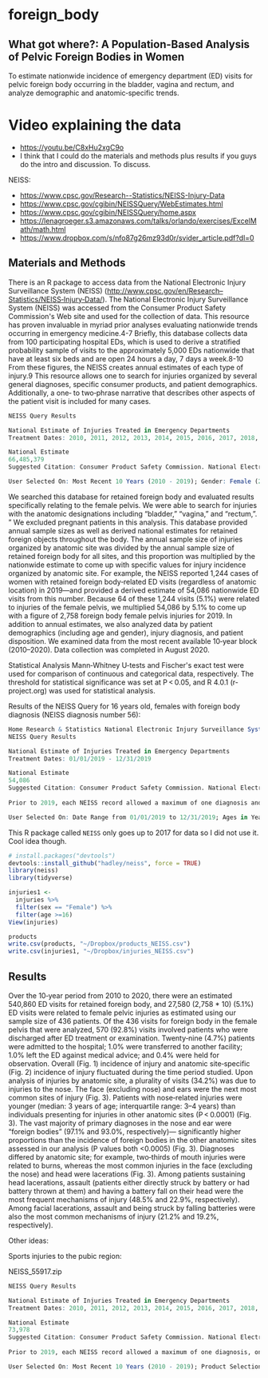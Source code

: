 # foreign_body
## What got where?:  A Population-Based Analysis of Pelvic Foreign Bodies in Women
To estimate nationwide incidence of emergency department (ED) visits for pelvic foreign body occurring in the bladder, vagina and rectum, and analyze demographic and anatomic‐specific trends.

# Video explaining the data
* https://youtu.be/C8xHu2xgC9o
* I think that I could do the materials and methods plus results if you guys do the intro and discussion.  To discuss.  


NEISS:
* https://www.cpsc.gov/Research--Statistics/NEISS-Injury-Data
* https://www.cpsc.gov/cgibin/NEISSQuery/WebEstimates.html
* https://www.cpsc.gov/cgibin/NEISSQuery/home.aspx
* https://lenagroeger.s3.amazonaws.com/talks/orlando/exercises/ExcelMath/math.html
* https://www.dropbox.com/s/nfo87g26mz93d0r/svider_article.pdf?dl=0

## Materials and Methods
There is an R package to access data from the National Electronic Injury Surveillance System (NEISS) (http://www.cpsc.gov/en/Research–Statistics/NEISS‐Injury‐Data/).  The National Electronic Injury Surveillance System (NEISS) was accessed from the Consumer Product Safety Commission's Web site and used for the collection of data. This resource has proven invaluable in myriad prior analyses evaluating nationwide trends occurring in emergency medicine.4-7 Briefly, this database collects data from 100 participating hospital EDs, which is used to derive a stratified probability sample of visits to the approximately 5,000 EDs nationwide that have at least six beds and are open 24 hours a day, 7 days a week.8-10 From these figures, the NEISS creates annual estimates of each type of injury.9 This resource allows one to search for injuries organized by several general diagnoses, specific consumer products, and patient demographics. Additionally, a one‐ to two‐phrase narrative that describes other aspects of the patient visit is included for many cases.

```r
NEISS Query Results

National Estimate of Injuries Treated in Emergency Departments
Treatment Dates: 2010, 2011, 2012, 2013, 2014, 2015, 2016, 2017, 2018, 2019

National Estimate
66,485,379
Suggested Citation: Consumer Product Safety Commission. National Electronic Injury Surveillance System 2000-2019 on NEISS Online Database, released April, 2020. Generated at https://www.cpsc.gov/cgibin/NEISSQuery/home.aspx. on: August 16, 2020 at 0:00:46

User Selected On: Most Recent 10 Years (2010 - 2019); Gender: Female (2);
```

We searched this database for retained foreign body and evaluated results specifically relating to the female pelvis. We were able to search for injuries with the anatomic designations including “bladder,” “vagina,” and “rectum,”. ” We excluded pregnant patients in this analysis. This database provided annual sample sizes as well as derived national estimates for retained foreign objects throughout the body. The annual sample size of injuries organized by anatomic site was divided by the annual sample size of retained foreign body for all sites, and this proportion was multiplied by the nationwide estimate to come up with specific values for injury incidence organized by anatomic site. For example, the NEISS reported 1,244 cases of women with retained foreign body‐related ED visits (regardless of anatomic location) in 2019—and provided a derived estimate of 54,086 nationwide ED visits from this number. Because 64 of these 1,244 visits (5.1%) were related to injuries of the female pelvis, we multiplied 54,086 by 5.1% to come up with a figure of 2,758 foreign body female pelvis injuries for 2019. In addition to annual estimates, we also analyzed data by patient demographics (including age and gender), injury diagnosis, and patient disposition. We examined data from the most recent available 10‐year block (2010–2020). Data collection was completed in August 2020.

Statistical Analysis
Mann‐Whitney U‐tests and Fischer's exact test were used for comparison of continuous and categorical data, respectively. The threshold for statistical significance was set at P < 0.05, and R 4.0.1 (r-project.org) was used for statistical analysis.

Results of the NEISS Query for 16 years old, females with foreign body diagnosis (NEISS diagnosis number 56):
```r
Home Research & Statistics National Electronic Injury Surveillance System (NEISS) NEISS Estimates Query Builder
NEISS Query Results

National Estimate of Injuries Treated in Emergency Departments
Treatment Dates: 01/01/2019 - 12/31/2019

National Estimate
54,086
Suggested Citation: Consumer Product Safety Commission. National Electronic Injury Surveillance System 2000-2019 on NEISS Online Database, released April, 2020. Generated at https://www.cpsc.gov/cgibin/NEISSQuery/home.aspx. on: August 16, 2020 at 22:08:07
 
Prior to 2019, each NEISS record allowed a maximum of one diagnosis and body part. In 2019 the NEISS began collecting up to two diagnoses and body parts per record. As a result, a NEISS record may be counted multiple times in producing national injury estimates and calculating variability of those estimates. A single record may be counted in up to two different diagnosis/body part combinations.

User Selected On: Date Range from 01/01/2019 to 12/31/2019; Ages in Years: 16 years, 17 years, 18 years, 19 years, 20 years, 21 years, 22 years, 23 years, 24 years, 25 years, 26 years, 27 years, 28 years, 29 years, 30 years, 31 years, 32 years, 33 years, 34 years, 35 years, 36 years, 37 years, 38 years, 39 years, 40 years, 41 years, 42 years, 43 years, 44 years, 45 years, 46 years, 47 years, 48 years, 49 years, 50 years, 51 years, 52 years, 53 years, 54 years, 55 years, 56 years, 57 years, 58 years, 59 years, 60 years, 61 years, 62 years, 63 years, 64 years, 65 years, 66 years, 67 years, 68 years, 69 years, 70 years, 71 years, 72 years, 73 years, 74 years, 75 years, 76 years, 77 years, 78 years, 79 years, 80 years, 81 years, 82 years, 83 years, 84 years, 85 years and older; Gender: Female (2); Diagnosis Selection: Foreign Body (56);
```




This R package called `NEISS` only goes up to 2017 for data so I did not use it.  Cool idea though.  
```r
# install.packages("devtools")
devtools::install_github("hadley/neiss", force = TRUE)
library(neiss)
library(tidyverse)

injuries1 <- 
  injuries %>%
  filter(sex == "Female") %>%
  filter(age >=16) 
View(injuries)

products
write.csv(products, "~/Dropbox/products_NEISS.csv")
write.csv(injuries1, "~/Dropbox/injuries_NEISS.csv")
```

## Results
Over the 10‐year period from 2010 to 2020, there were an estimated 540,860 ED visits for retained foreign body, and 27,580 (2,758 * 10) (5.1%) ED visits were related to female pelvic injuries as estimated using our sample size of 436 patients. Of the 436 visits for foreign body in the female pelvis that were analyzed, 570 (92.8%) visits involved patients who were discharged after ED treatment or examination. Twenty‐nine (4.7%) patients were admitted to the hospital; 1.0% were transferred to another facility; 1.0% left the ED against medical advice; and 0.4% were held for observation. Overall (Fig. 1) incidence of injury and anatomic site‐specific (Fig. 2) incidence of injury fluctuated during the time period studied. Upon analysis of injuries by anatomic site, a plurality of visits (34.2%) was due to injuries to the nose. The face (excluding nose) and ears were the next most common sites of injury (Fig. 3). Patients with nose‐related injuries were younger (median: 3 years of age; interquartile range: 3–4 years) than individuals presenting for injuries in other anatomic sites (P < 0.0001) (Fig. 3). The vast majority of primary diagnoses in the nose and ear were “foreign bodies” (97.1% and 93.0%, respectively)— significantly higher proportions than the incidence of foreign bodies in the other anatomic sites assessed in our analysis (P values both <0.0005) (Fig. 3). Diagnoses differed by anatomic site; for example, two‐thirds of mouth injuries were related to burns, whereas the most common injuries in the face (excluding the nose) and head were lacerations (Fig. 3). Among patients sustaining head lacerations, assault (patients either directly struck by battery or had battery thrown at them) and having a battery fall on their head were the most frequent mechanisms of injury (48.5% and 22.9%, respectively). Among facial lacerations, assault and being struck by falling batteries were also the most common mechanisms of injury (21.2% and 19.2%, respectively).


Other ideas:

Sports injuries to the pubic region:

NEISS_55917.zip
```r
NEISS Query Results

National Estimate of Injuries Treated in Emergency Departments
Treatment Dates: 2010, 2011, 2012, 2013, 2014, 2015, 2016, 2017, 2018, 2019

National Estimate
73,978
Suggested Citation: Consumer Product Safety Commission. National Electronic Injury Surveillance System 2000-2019 on NEISS Online Database, released April, 2020. Generated at https://www.cpsc.gov/cgibin/NEISSQuery/home.aspx. on: August 18, 2020 at 14:48:49
 
Prior to 2019, each NEISS record allowed a maximum of one diagnosis, one body part, and two product codes. In 2019 the NEISS began collecting up to two diagnoses and body parts, and three product codes per record. As a result, a NEISS record may be counted multiple times in producing national injury estimates and calculating variability of those estimates. A single record may be counted in up to three product groups, product sub-groups, or individual product codes. Likewise, an individual NEISS record may be counted in up to two different diagnosis/body part combinations.

User Selected On: Most Recent 10 Years (2010 - 2019); Product Selection: SPORTS AND RECREATION EQUIPMENT: AMUSEMENT ATTRACTIONS (INCL. RIDES), ARCHERY, ATV'S, MOPEDS, MINIBIKES, ETC., BARBECUE GRILLS, STOVES, EQUIPMENT, BASEBALL/SOFTBALL, BASKETBALL, BEACH, PICNIC, CAMPING EQUIPMENT, BICYCLES & ACCESSORIES, BILLIARDS OR POOL, BOWLING, BOXING, CURLING (ACTIVITY, ETC.), DARTS, EXERCISE & EQUIPMENT, FENCING, FISHING, FOOTBALL, GOLF, HOCKEY, ALL KINDS, HORSEBACK RIDING ACTIVITY, EQUIP, HORSESHOES, ICE OR SNOW BOATING, LACROSSE, RUGBY, MISC. BALL GAMES, MARTIAL ARTS, MISCELLANEOUS SPORTS, MOUNTAIN CLIMBING, NONPOWDER GUNS, BBS & PELLETS, PLAYGROUND EQUIPMENT, RACQUET SPORTS, SHUFFLEBOARD, SKATEBOARDS, SKATING, ALL KINDS, SNOWMOBILES, SNOWSKIING, SOCCER, SWIMMING ACTIVITY, POOLS, EQUIPMENT, TOBOGGANS, SLEDS, SNOW DISCS, ETC., TRACK & FIELD ACTIVITIES, EQUIPMENT, TRAMPOLINES, UNICYCLES, VOLLEYBALL, WAGONS, OTHER RIDEON TOYS, WATER SKIING, TUBING, SURFING; Gender: Female (2); Body Part Selection: Pubic Region (38);
```


